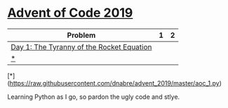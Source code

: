 # [Advent of Code 2019](https://adventofcode.com/2019) 


 Problem | 1 | 2
 --- | --- | ---
[Day 1: The Tyranny of the Rocket Equation](https://adventofcode.com/2019/day/1)  |   
[*](https://raw.githubusercontent.com/dnabre/advent_2019/master/aoc_1.py)   | 
[*] (https://raw.githubusercontent.com/dnabre/advent_2019/master/aoc_1.py) 



Learning Python as I go, so pardon the ugly code and stlye.
